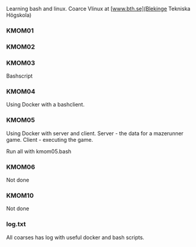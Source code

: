 Learning bash and linux.
Coarce Vlinux at [www.bth.se](Blekinge Tekniska Högskola)


### KMOM01

### KMOM02

### KMOM03
Bashscript

### KMOM04
Using Docker with a bashclient.

### KMOM05
Using Docker with server and client.
Server - the data for a mazerunner game.
Client - executing the game.

Run all with kmom05.bash

### KMOM06
Not done

### KMOM10
Not done

### log.txt
All coarses has log with useful docker and bash scripts.